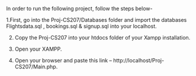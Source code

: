 In order to run the following project, follow the steps below-

1.First, go into the Proj-CS207/Databases folder and import the databases Flightsdata.sql , bookings.sql & signup.sql into your localhost.

2. Copy the Proj-CS207 into your htdocs folder of your Xampp installation.

3. Open your XAMPP.

4. Open your browser and paste this link – http://localhost/Proj-CS207/Main.php.
